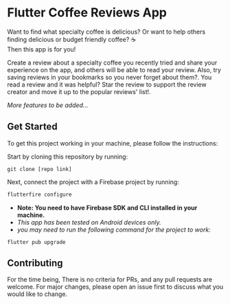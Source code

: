 # Flutter Coffee Reviews App

Want to find what specialty coffee is delicious? Or want to help others finding delicious or budget friendly coffee? ☕   
Then this app is for you!  

Create a review about a specialty coffee you recently tried and share your experience on the app, and others will be able to read your review.
Also, try saving reviews in your bookmarks so you never forget about them?. You read a review and it was helpful? Star the review to support the review creator and move it up to the popular reviews' list!.

*More features to be added...*


##  Get Started

To get this project working in your machine, please follow the instructions:

Start by cloning this repository by running:

```git
git clone [repo link]
```

Next, connect the project with a Firebase project by running:
```bash
flutterfire configure
```

* **Note: You need to have Firebase SDK and CLI installed in your machine.**
* *This app has been tested on Android devices only.*
* *you may need to run the following command for the project to work:*
```flutter
flutter pub upgrade
```


## Contributing

For the time being, There is no criteria for PRs, and any pull requests are welcome. For major changes, please open an issue first
to discuss what you would like to change.
